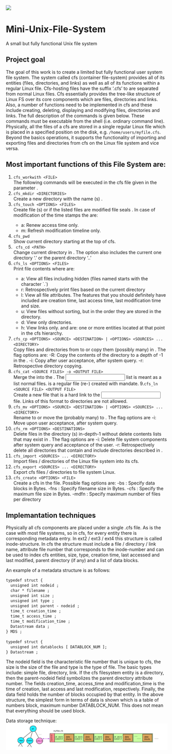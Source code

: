 ![](https://img.shields.io/badge/UNIX-FILE%20SYSTEM-orange)
# Mini-Unix-File-System 
A small but fully functional Unix file system 

## Project goal
The goal of this work is to create a limited but fully functional user system file system. The system called cfs (container file-system) provides all of its entities (files, directories, and links) as well as all of its functions within
a regular Linux file. Cfs-hosting files have the suffix ‘.cfs’ to are separated from normal Linux files.
Cfs essentially provides the tree-like structure of Linux FS over its core components which are files, directories and links. Also, a number of functions need to be implemented in cfs and these include creating, deleting, displaying and modifying files, directories and links. The full description of the commands is given below. These commands must be executable
from the shell (i.e. ordinary command line). Physically, all the files of a cfs are stored in a single regular Linux file which is placed in a specified position on the disk, e.g. ```/home/users/myfile.cfs```. Beyond the basics
operations, it supports the functionality of importing and exporting files and directories from
cfs on the Linux file system and vice versa.


## Most important functions of this File System are:

1. ``` cfs_workwith <FILE> ``` \
The following commands will be executed in the cfs file given in the parameter <FILE>.
2. ``` cfs_mkdir <DIRECTORIES> ``` \
Create a new directory with the name (s) <DIRECTORIES>.
3. ``` cfs_touch <OPTIONS> <FILES> ``` \
Create file (s) or if the listed files are modified file seals <FILES>. In case of modification of the time stamps the <OPTIONS> are:
    - a: Renew access time only.
    - m: Refresh modification timeline only.
4. ``` cfs_pwd ``` \
Show current directory starting at the top of cfs.
5. ``` cfs_cd <PATH>``` \
Change current directory in <PATH>. The <PATH> option also includes the current one directory ‘.’ or the parent directory ‘..’
6. ``` cfs_ls <OPTIONS> <FILES> ``` \
  Print file contents where <OPTIONS> are:
    - a: View all files including hidden (files named starts with the character ΄.΄)
    - r: Retrospectively print files based on the current directory
    - l: View all file attributes. The features that you should definitely have included are creation time, last access time, last modification time and size.
    - u: View files without sorting, but in the order they are stored in the directory.
    - d: View only directories.
    - h: View links only.
  and <FILES> are: one or more entities located at that point in the cfs hierarchy.
7. ``` cfs_cp <OPTIONS> <SOURCE> <DESTINATION> | <OPTIONS> <SOURCES> ... <DIRECTORY> ``` \
Copy files and directories from <SOURCE> to <DESTINATION> or copy them (possibly many) <SOURCES> in <DIRECTORY>.
The <OPTIONS> flag options are:
    -R: Copy the contents of the <SOURCE> directory to a depth of -1 in the <DESTINATION>.
    -i: Copy after user acceptance, after system query.
    -r: Retrospective directory copying.
8. ``` cfs_cat <SOURCE FILES> -o <OUTPUT FILE> ``` \
Merge the <SOURCE FILES> into the <OUTPUT FILE>. The <INPUT FILES> list is meant as a list normal files. <OUTPUT FILE> is a regular file (re-) created with mandate.
9.``` cfs_ln <SOURCE FILE> <OUTPUT FILE> ```\
Create a new <OUTPUT FILE> file that is a hard link to the <INPUT FILE> file. Links of this format to directories are not allowed.
10. ``` cfs_mv <OPTIONS> <SOURCE> <DESTINATION> | <OPTIONS> <SOURCES> ... <DIRECTORY> ``` \
Rename <SOURCE> to <DESTINATION> or move the (probably many) <SOURCES> to <DIRECTORY>. 
The flag options are <OPTIONS>
    -i: Move upon user acceptance, after system query.
11. ``` cfs_rm <OPTIONS> <DESTINATIONS> ``` \
Delete files in the <DESTINATIONS> directory (s) in-depth-1 without delete contents lists that may exist in <DESTINATIONS>. The flag options are <OPTIONS>
    -i: Delete file system components after system query and acceptance of the user.
    -r: Retrospectively delete all directories that contain and include directories described in <DESTINATIONS>.
12. ``` cfs_import <SOURCES> ... <DIRECTORY> ``` \
Import <SOURCES> files / directories of the Linux file system into its <DIRECTORY> cfs.
13. ``` cfs_export <SOURCES> ... <DIRECTORY> ``` \
Export cfs <SOURCES> files / directories to <DIRECTORY> file system Linux.
14. ``` cfs_create <OPTIONS> <FILE> ``` \
Create a cfs in the <FILE> file.
Possible <OPTIONS> flag options are:
    -bs <BLOCK SIZE>: Specify data blocks in Bytes.
    -fns <FILENAME SIZE>: Specify filename size in Bytes.
    -cfs <MAX FILE SIZE>: Specify the maximum file size in Bytes.
    -mdfn <MAX DIRECTORY FILE NUMBER>: Specify maximum number of files per directory 


## Implemantation techniques
Physically all cfs components are placed under a single .cfs file.
As is the case with most file systems, so in cfs, for every entity there is
corresponding metadata entry. In ext2 / ext3 / ext4 this structure is called inode-structure.
In cfs the structure must include a file / directory / link name, attribute
file number that corresponds to the inode-number and can be used to index
cfs entities, size, type, creation time, last accessed and last modified, parent directory (if any) and a list of data blocks.

An example of a metadata structure is as follows: 
```
typedef struct {
  unsigned int nodeid ;
  char * filename ;
  unsigned int size ;
  unsigned int type ;
  unsigned int parent - nodeid ;
  time_t creation_time ;
  time_t access_time ;
  time_t modification_time ;
  Datastream data ;
} MDS ;

typedef struct {
  unsigned int datablocks [ DATABLOCK_NUM ];
} Datastream ;

```

The nodeid field is the characteristic file number that is unique to cfs, the size is the size of the file and type is the type of file. The basic types include: simple file, directory, link. If the cfs filesystem entity is a directory, then the parent-nodeid field symbolizes the parent directory attribute number. The fields creation_time, access_time and modification_time is the time of creation, last access and last modification, respectively. Finally, the data field holds the number of blocks occupied by that entity. In the above structure, the simplest form in terms of data is shown which is a table of numbers block, maximum number DATABLOCK_NUM. This does not mean that everything should be used block. 

Data storage technique: \
![](/images/fs.png?raw=true "FS memory visualization")
